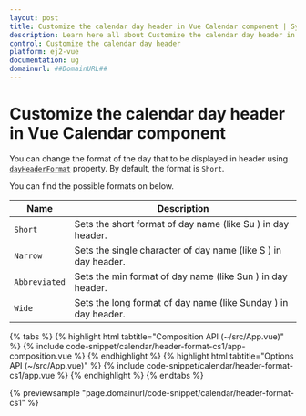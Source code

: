 ```yaml
---
layout: post
title: Customize the calendar day header in Vue Calendar component | Syncfusion
description: Learn here all about Customize the calendar day header in Syncfusion Vue Calendar component of Syncfusion Essential JS 2 and more.
control: Customize the calendar day header 
platform: ej2-vue
documentation: ug
domainurl: ##DomainURL##
---
```


# Customize the calendar day header in Vue Calendar component

You can change the format of the day that to be displayed in header using [`dayHeaderFormat`](https://ej2.syncfusion.com/vue/documentation/api/calendar#dayheaderformat) property. By default, the format is `Short`.

You can find the possible formats on below.

| **Name** | **Description** |
|------|---------------------|
| `Short` | Sets the short format of day name (like Su ) in day header. |
| `Narrow` | Sets the single character of day name (like S ) in day header. |
| `Abbreviated` | Sets the min format of day name (like Sun ) in day header. |
| `Wide` | Sets the long format of day name (like Sunday ) in day header. |

{% tabs %}
{% highlight html tabtitle="Composition API (~/src/App.vue)" %}
{% include code-snippet/calendar/header-format-cs1/app-composition.vue %}
{% endhighlight %}
{% highlight html tabtitle="Options API (~/src/App.vue)" %}
{% include code-snippet/calendar/header-format-cs1/app.vue %}
{% endhighlight %}
{% endtabs %}
        
{% previewsample "page.domainurl/code-snippet/calendar/header-format-cs1" %}